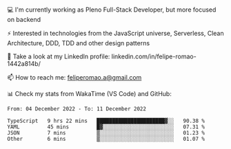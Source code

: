💻 I'm currently working as Pleno Full-Stack Developer, but more focused on backend

⚡ Interested in technologies from the JavaScript universe, Serverless, Clean Architecture, DDD, TDD and other design patterns

👥 Take a look at my LinkedIn profile: linkedin.com/in/felipe-romao-1442a814b/

📫 How to reach me: feliperomao.a@gmail.com

📊 Check my stats from WakaTime (VS Code) and GitHub:

<!--START_SECTION:waka-->

```text
From: 04 December 2022 - To: 11 December 2022

TypeScript   9 hrs 22 mins   ██████████████████████▓░░   90.38 %
YAML         45 mins         █▓░░░░░░░░░░░░░░░░░░░░░░░   07.31 %
JSON         7 mins          ▒░░░░░░░░░░░░░░░░░░░░░░░░   01.23 %
Other        6 mins          ▒░░░░░░░░░░░░░░░░░░░░░░░░   01.07 %
```

<!--END_SECTION:waka-->
